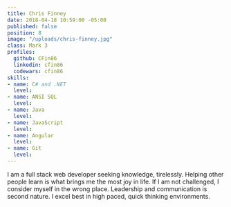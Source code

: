 ```yaml
---
title: Chris Finney
date: 2018-04-18 10:59:00 -05:00
published: false
position: 8
image: "/uploads/chris-finney.jpg"
class: Mark 3
profiles:
  github: CFin86
  linkedin: cfin86
  codewars: cfin86
skills:
- name: C# and .NET
  level: 
- name: ANSI SQL
  level: 
- name: Java
  level: 
- name: JavaScript
  level: 
- name: Angular
  level: 
- name: Git
  level: 
---
```


I am a full stack web developer seeking knowledge, tirelessly. Helping other people learn is what brings me the most joy in life. If I am not challenged, I consider myself in the wrong place. Leadership and communication is second nature. I excel best in high paced, quick thinking environments.